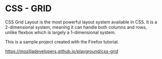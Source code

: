 # CSS - GRID

CSS Grid Layout is the most powerful layout system available in CSS. 
It is a 2-dimensional system, meaning it can handle both columns and rows, unlike flexbox which is largely a 1-dimensional system. 


This is a sample project created with the Firefox tutorial.


https://mozilladevelopers.github.io/playground/css-grid
